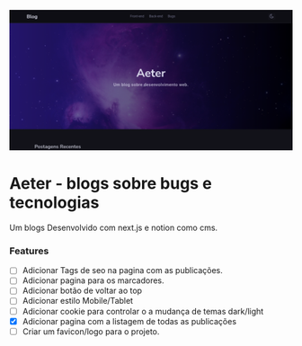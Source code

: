 ![Preview Aeter Blog Home](./doc/preview.png)

# Aeter - blogs sobre bugs e tecnologias

Um blogs Desenvolvido com next.js e notion como cms.

### Features

- [ ] Adicionar Tags de seo na pagina com as publicações.
- [ ] Adicionar pagina para os marcadores.
- [ ] Adicionar botão de voltar ao top
- [ ] Adicionar estilo Mobile/Tablet
- [ ] Adicionar cookie para controlar o a mudança de temas dark/light
- [x] Adicionar pagina com a listagem de todas as publicações
- [ ] Criar um favicon/logo para o projeto.